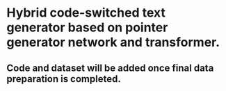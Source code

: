 # Hybrid code-switched text generator based on  pointer generator network and transformer.


## Code and dataset will be added once final data preparation is completed.
